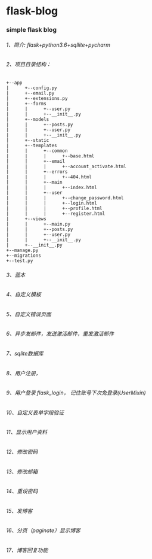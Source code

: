 # flask-blog
### simple flask blog
###### 1、简介: flask+python3.6+sqllite+pycharm
###### 2、项目目录结构：

    +--app  
    |      +--config.py  
    |      +--email.py  
    |      +--extensions.py
    |      +--forms
    |      |      +--user.py
    |      |      +--__init__.py
    |      +--models
    |      |      +--posts.py
    |      |      +--user.py
    |      |      +--__init__.py
    |      +--static
    |      +--templates
    |      |      +--common
    |      |      |      +--base.html
    |      |      +--email
    |      |      |      +--account_activate.html
    |      |      +--errors
    |      |      |      +--404.html
    |      |      +--main
    |      |      |      +--index.html
    |      |      +--user
    |      |      |      +--change_password.html
    |      |      |      +--login.html
    |      |      |      +--profile.html
    |      |      |      +--register.html
    |      +--views
    |      |      +--main.py
    |      |      +--posts.py
    |      |      +--user.py
    |      |      +--__init__.py
    |      +--__init__.py
    +--manage.py
    +--migrations
    +--test.py


###### 3、蓝本
###### 4、自定义模板
###### 5、自定义错误页面
###### 6、异步发邮件，发送激活邮件，重发激活邮件
###### 7、sqlite数据库
###### 8、用户注册，
###### 9、用户登录 flask_login， 记住账号下次免登录(UserMixin)
###### 10、自定义表单字段验证
###### 11、显示用户资料
###### 12、修改密码
###### 13、修改邮箱
###### 14、重设密码
###### 15、发博客
###### 16、分页（paginate）显示博客
###### 17、博客回复功能
